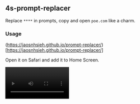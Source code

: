 ## 4s-prompt-replacer

Replace `****` in prompts, copy and open `poe.com` like a charm.

### Usage

(https://jaosnhsieh.github.io/prompt-replacer/)[https://jaosnhsieh.github.io/prompt-replacer/]

Open it on Safari and add it to Home Screen.

<video src='./doc/record.mp4' width=200/>
